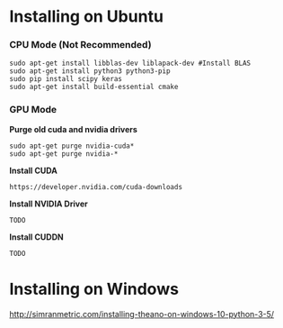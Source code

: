 # Installing on Ubuntu
### CPU Mode (Not Recommended)
```
sudo apt-get install libblas-dev liblapack-dev #Install BLAS
sudo apt-get install python3 python3-pip
sudo pip install scipy keras
sudo apt-get install build-essential cmake
```

### GPU Mode
**Purge old cuda and nvidia drivers**
```
sudo apt-get purge nvidia-cuda*
sudo apt-get purge nvidia-*
```
**Install CUDA**
```
https://developer.nvidia.com/cuda-downloads
```
**Install NVIDIA Driver**
```
TODO
```
**Install CUDDN**
```
TODO
```


# Installing on Windows
http://simranmetric.com/installing-theano-on-windows-10-python-3-5/

